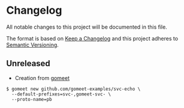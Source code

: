# Changelog

All notable changes to this project will be documented in this file.

The format is based on [Keep a Changelog](http://keepachangelog.com/)
and this project adheres to [Semantic Versioning](http://semver.org/).

## Unreleased

- Creation from [gomeet](https://github.com/gomeet/gomeet)

```shell
$ gomeet new github.com/gomeet-examples/svc-echo \
  --default-prefixes=svc-,gomeet-svc- \
  --proto-name=pb
```

